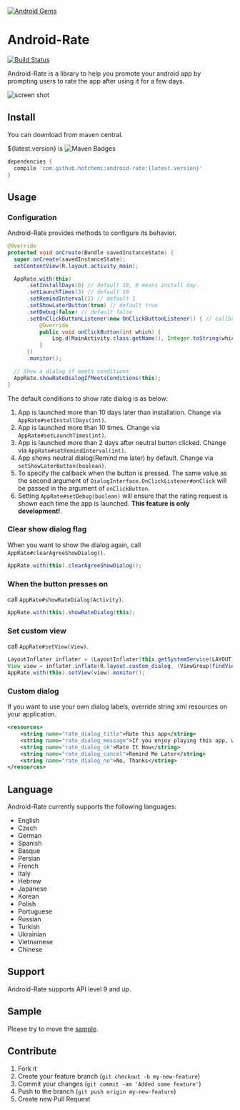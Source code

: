 [![Android Gems](http://www.android-gems.com/badge/hotchemi/Android-Rate.svg?branch=master)](http://www.android-gems.com/lib/hotchemi/Android-Rate)

Android-Rate
============

[![Build Status](https://travis-ci.org/hotchemi/Android-Rate.png?branch=master)](https://travis-ci.org/hotchemi/Android-Rate)

Android-Rate is a library to help you promote your android app by prompting users to rate the app after using it for a few days.

![screen shot](http://i.gyazo.com/286342ba215a515f2f443a7ce996cc92.gif)

## Install

You can download from maven central.

${latest.version} is ![Maven Badges](https://maven-badges.herokuapp.com/maven-central/com.github.hotchemi/android-rate/badge.svg)

```groovy
dependencies {
  compile 'com.github.hotchemi:android-rate:{latest.version}'
}
```

## Usage

### Configuration

Android-Rate provides methods to configure its behavior.

```java
@Override
protected void onCreate(Bundle savedInstanceState) {
  super.onCreate(savedInstanceState);
  setContentView(R.layout.activity_main);

  AppRate.with(this)
      .setInstallDays(0) // default 10, 0 means install day.
      .setLaunchTimes(3) // default 10
      .setRemindInterval(2) // default 1
      .setShowLaterButton(true) // default true
      .setDebug(false) // default false
      .setOnClickButtonListener(new OnClickButtonListener() { // callback listener.
          @Override
          public void onClickButton(int which) {
              Log.d(MainActivity.class.getName(), Integer.toString(which));
          }
      })
      .monitor();

  // Show a dialog if meets conditions
  AppRate.showRateDialogIfMeetsConditions(this);
}
```

The default conditions to show rate dialog is as below:

1. App is launched more than 10 days later than installation. Change via `AppRate#setInstallDays(int)`.
2. App is launched more than 10 times. Change via `AppRate#setLaunchTimes(int)`.
3. App is launched more than 2 days after neutral button clicked. Change via `AppRate#setRemindInterval(int)`.
4. App shows neutral dialog(Remind me later) by default. Change via `setShowLaterButton(boolean)`.
5. To specify the callback when the button is pressed. The same value as the second argument of `DialogInterface.OnClickListener#onClick` will be passed in the argument of `onClickButton`.
6. Setting `AppRate#setDebug(boolean)` will ensure that the rating request is shown each time the app is launched. **This feature is only development!**.

### Clear show dialog flag

When you want to show the dialog again, call `AppRate#clearAgreeShowDialog()`.

```java
AppRate.with(this).clearAgreeShowDialog();
```

### When the button presses on

call `AppRate#showRateDialog(Activity)`.

```java
AppRate.with(this).showRateDialog(this);
```

### Set custom view

call `AppRate#setView(View)`.

```java
LayoutInflater inflater = (LayoutInflater)this.getSystemService(LAYOUT_INFLATER_SERVICE);
View view = inflater.inflate(R.layout.custom_dialog, (ViewGroup)findViewById(R.id.layout_root));
AppRate.with(this).setView(view).monitor();
```

### Custom dialog

If you want to use your own dialog labels, override string xml resources on your application.

```xml
<resources>
    <string name="rate_dialog_title">Rate this app</string>
    <string name="rate_dialog_message">If you enjoy playing this app, would you mind taking a moment to rate it? It won\'t take more than a minute. Thanks for your support!</string>
    <string name="rate_dialog_ok">Rate It Now</string>
    <string name="rate_dialog_cancel">Remind Me Later</string>
    <string name="rate_dialog_no">No, Thanks</string>
</resources>
```

## Language

Android-Rate currently supports the following languages:

- English
- Czech
- German
- Spanish
- Basque
- Persian
- French
- Italy
- Hebrew
- Japanese
- Korean
- Polish
- Portuguese
- Russian
- Turkish
- Ukrainian
- Vietnamese
- Chinese

## Support

Android-Rate supports API level 9 and up.

## Sample

Please try to move the [sample](https://github.com/hotchemi/Android-Rate/tree/master/sample).

## Contribute

1. Fork it
2. Create your feature branch (`git checkout -b my-new-feature`)
3. Commit your changes (`git commit -am 'Added some feature'`)
4. Push to the branch (`git push origin my-new-feature`)
5. Create new Pull Request
